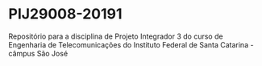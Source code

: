 # PIJ29008-20191
Repositório para a disciplina de Projeto Integrador 3 do curso de Engenharia de Telecomunicações do Instituto Federal de Santa Catarina - câmpus São José
